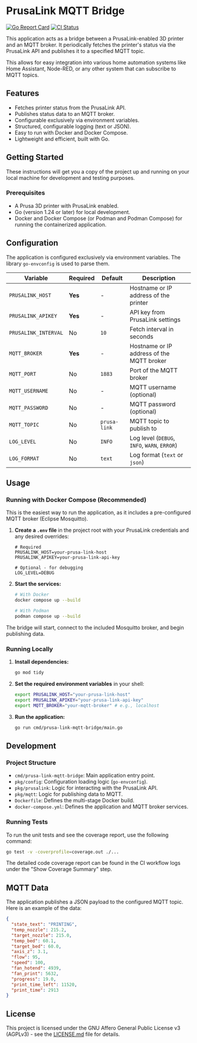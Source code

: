 # PrusaLink MQTT Bridge

[![Go Report Card](https://goreportcard.com/badge/github.com/florianschlund/prusa-link-mqtt-bridge)](https://goreportcard.com/report/github.com/florianschlund/prusa-link-mqtt-bridge)
[![CI Status](https://github.com/florianschlund/prusa-link-mqtt-bridge/actions/workflows/ci.yml/badge.svg)](https://github.com/florianschlund/prusa-link-mqtt-bridge/actions/workflows/ci.yml)

This application acts as a bridge between a PrusaLink-enabled 3D printer and an MQTT broker. It periodically fetches the printer's status via the PrusaLink API and publishes it to a specified MQTT topic.

This allows for easy integration into various home automation systems like Home Assistant, Node-RED, or any other system that can subscribe to MQTT topics.

## Features

-   Fetches printer status from the PrusaLink API.
-   Publishes status data to an MQTT broker.
-   Configurable exclusively via environment variables.
-   Structured, configurable logging (text or JSON).
-   Easy to run with Docker and Docker Compose.
-   Lightweight and efficient, built with Go.

## Getting Started

These instructions will get you a copy of the project up and running on your local machine for development and testing purposes.

### Prerequisites

-   A Prusa 3D printer with PrusaLink enabled.
-   Go (version 1.24 or later) for local development.
-   Docker and Docker Compose (or Podman and Podman Compose) for running the containerized application.

## Configuration

The application is configured exclusively via environment variables. The library `go-envconfig` is used to parse them.

| Variable             | Required | Default      | Description                               |
| -------------------- | -------- | ------------ | ----------------------------------------- |
| `PRUSALINK_HOST`     | **Yes**  | -            | Hostname or IP address of the printer     |
| `PRUSALINK_APIKEY`   | **Yes**  | -            | API key from PrusaLink settings           |
| `PRUSALINK_INTERVAL` | No       | `10`         | Fetch interval in seconds                 |
| `MQTT_BROKER`        | **Yes**  | -            | Hostname or IP address of the MQTT broker |
| `MQTT_PORT`          | No       | `1883`       | Port of the MQTT broker                   |
| `MQTT_USERNAME`      | No       | -            | MQTT username (optional)                  |
| `MQTT_PASSWORD`      | No       | -            | MQTT password (optional)                  |
| `MQTT_TOPIC`         | No       | `prusa-link` | MQTT topic to publish to                  |
| `LOG_LEVEL`          | No       | `INFO`       | Log level (`DEBUG`, `INFO`, `WARN`, `ERROR`) |
| `LOG_FORMAT`         | No       | `text`       | Log format (`text` or `json`)             |


## Usage

### Running with Docker Compose (Recommended)

This is the easiest way to run the application, as it includes a pre-configured MQTT broker (Eclipse Mosquitto).

1.  **Create a `.env` file** in the project root with your PrusaLink credentials and any desired overrides:

    ```env
    # Required
    PRUSALINK_HOST=your-prusa-link-host
    PRUSALINK_APIKEY=your-prusa-link-api-key

    # Optional - for debugging
    LOG_LEVEL=DEBUG
    ```

2.  **Start the services:**

    ```bash
    # With Docker
    docker compose up --build

    # With Podman
    podman compose up --build
    ```

The bridge will start, connect to the included Mosquitto broker, and begin publishing data.

### Running Locally

1.  **Install dependencies:**

    ```bash
    go mod tidy
    ```

2.  **Set the required environment variables** in your shell:

    ```bash
    export PRUSALINK_HOST="your-prusa-link-host"
    export PRUSALINK_APIKEY="your-prusa-link-api-key"
    export MQTT_BROKER="your-mqtt-broker" # e.g., localhost
    ```

3.  **Run the application:**

    ```bash
    go run cmd/prusa-link-mqtt-bridge/main.go
    ```

## Development

### Project Structure

-   `cmd/prusa-link-mqtt-bridge`: Main application entry point.
-   `pkg/config`: Configuration loading logic (`go-envconfig`).
-   `pkg/prusalink`: Logic for interacting with the PrusaLink API.
-   `pkg/mqtt`: Logic for publishing data to MQTT.
-   `Dockerfile`: Defines the multi-stage Docker build.
-   `docker-compose.yml`: Defines the application and MQTT broker services.

### Running Tests

To run the unit tests and see the coverage report, use the following command:

```bash
go test -v -coverprofile=coverage.out ./...
```

The detailed code coverage report can be found in the CI workflow logs under the "Show Coverage Summary" step.

## MQTT Data

The application publishes a JSON payload to the configured MQTT topic. Here is an example of the data:

```json
{
  "state_text": "PRINTING",
  "temp_nozzle": 215.2,
  "target_nozzle": 215.0,
  "temp_bed": 60.1,
  "target_bed": 60.0,
  "axis_z": 3.1,
  "flow": 95,
  "speed": 100,
  "fan_hotend": 4939,
  "fan_print": 5632,
  "progress": 19.0,
  "print_time_left": 11520,
  "print_time": 2913
}
```

## License

This project is licensed under the GNU Affero General Public License v3 (AGPLv3) - see the [LICENSE.md](LICENSE.md) file for details.